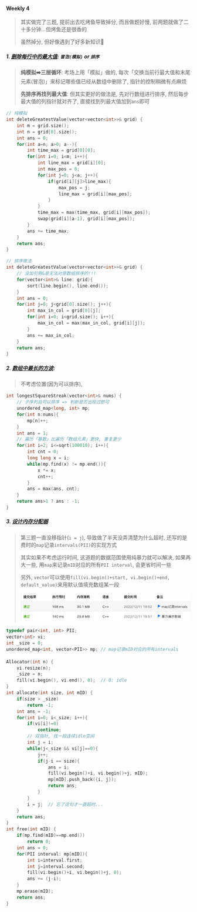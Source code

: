 #### Weekly 4
> 其实做完了三题, 提前出去吃烤鱼导致掉分, 而且做题好慢, 前两题就做了二十多分钟...但烤鱼还是很香的
> 
> 虽然掉分, 但好像遇到了好多新知识🐳

##### 1. [删除每行中的最大值](https://leetcode.cn/problems/delete-greatest-value-in-each-row/): `冒泡(模拟)` or `排序`

> **纯模拟➡️三层循环**: 考场上用「模拟」做的, 每次「交换当前行最大值和末尾元素(冒泡)」来标记哪些值已经从数组中删除了, 指针的控制稍微有点麻烦
> 
> **先排序再找列最大值**: 但其实更好的做法是, 先对行数组进行排序, 然后每步最大值的列指针就对齐了, 直接找到列最大值加到`ans`即可

```CPP
// 纯模拟
int deleteGreatestValue(vector<vector<int>>& grid) {
    int m = grid.size();
    int n = grid[0].size();
    int ans = 0;
    for(int a=n; a>0; a--){
        int time_max = grid[0][0];
        for(int i=0; i<m; i++){
            int line_max = grid[i][0];
            int max_pos = 0;
            for(int j=0; j<a; j++){
                if(grid[i][j]>line_max){
                    max_pos = j;
                    line_max = grid[i][max_pos];
                }
            }
            time_max = max(time_max, grid[i][max_pos]);
            swap(grid[i][a-1], grid[i][max_pos]);
        }
        ans += time_max;
    }
    return ans;
}
```

```CPP
// 排序做法
int deleteGreatestValue(vector<vector<int>>& grid) {
    // 没加引用&是无法对原数组排序的!!!
    for(vector<int>& line: grid){
        sort(line.begin(), line.end());
    }
    int ans = 0;
    for(int j=0; j<grid[0].size(); j++){
        int max_in_col = grid[0][j];
        for(int i=0; i<grid.size(); i++){
            max_in_col = max(max_in_col, grid[i][j]);
        }
        ans += max_in_col;
    }
    return ans;
}
```


##### 2. [数组中最长的方波](https://leetcode.cn/problems/longest-square-streak-in-an-array/): 
> 不考虑位置(因为可以排序), 
```CPP
int longestSquareStreak(vector<int>& nums) {
    // 子序列且可以排序 => 判断是否出现过即可
    unordered_map<long, int> mp;
    for(int n:nums){
        mp[n]++;
    }
    int ans = 1;
    // 遍历「基数」比遍历「数组元素」更快, 重复更少
    for(int i=2; i<=sqrt(100010); i++){
        int cnt = 0;
        long long x = i;
        while(mp.find(x) != mp.end()){
            x *= x;
            cnt++;
        }
        ans = max(ans, cnt);
    }
    return ans>1 ? ans : -1;
}
```

##### 3. [设计内存分配器](https://leetcode.cn/problems/design-memory-allocator/)
> 第三题一直没移指针(`i = j`), 导致做了半天没弄清楚为什么超时, 还写的是费时的`map`记录`intervals(PII)`的实现方式
> 
> 其实如果不考虑运行时间, 这道题的数据范围使用纯暴力就可以解决, 如果再大一些, 用`map`来记录`mID`对应的所有`PII interval`, 会更省时间一些
> 
> 另外, `vector`可以使用`fill(vi.begin()+start, vi.begin()+end, default_value)`来用默认值填充数组某一段
> 
> ![](/appendix/LC6259.png)

```CPP
typedef pair<int, int> PII;
vector<int> vi;
int _size = 0;
unordered_map<int, vector<PII>> mp; // map记录mID对应的所有intervals

Allocator(int n) {
    vi.resize(n);
    _size = n;
    fill(vi.begin(), vi.end(), 0);  // 0: idle
}
int allocate(int size, int mID) {
    if(size > _size)
        return -1;
    int ans = -1;
    for(int i=0; i<_size; i++){
        if(vi[i]!=0)
            continue;
        // 双指针, 找一段连续idle空间
        int j = i;
        while(j<_size && vi[j]==0){
            j++;
            if(j-i == size){
                ans = i;
                fill(vi.begin()+i, vi.begin()+j, mID);
                mp[mID].push_back({i, j});
                return ans;
            }
        }
        i = j;  // 忘了这句才一直超时...
    }
    return ans;
}
int free(int mID) {
    if(mp.find(mID)==mp.end())
        return 0;
    int ans = 0;
    for(PII interval: mp[mID]){
        int i=interval.first;
        int j=interval.second;
        fill(vi.begin()+i, vi.begin()+j, 0);
        ans += (j-i);
    }
    mp.erase(mID);
    return ans;
}
```